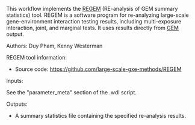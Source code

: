 This workflow implements the [REGEM](https://github.com/large-scale-gxe-methods/GEM) (RE-analysis of GEM summary statistics) tool. REGEM is a software program for re-analyzing large-scale gene-environment interaction testing results, including multi-exposure interaction, joint, and marginal tests. It uses results directly from [GEM](https://github.com/large-scale-gxe-methods/GEM) output.

Authors: Duy Pham, Kenny Westerman

REGEM tool information:

* Source code: https://github.com/large-scale-gxe-methods/REGEM

Inputs: 

See the "parameter_meta" section of the .wdl script.

Outputs:

* A summary statistics file containing the specified re-analysis results.
